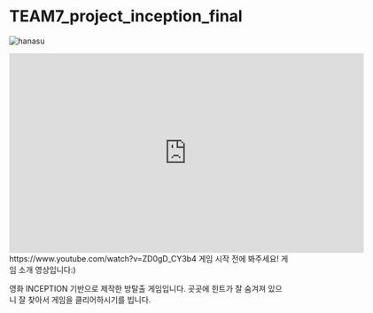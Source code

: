 # TEAM7_project_inception_final
![hanasu](https://user-images.githubusercontent.com/62981406/84929254-86f1bc00-b10a-11ea-8bc8-c1223cfe1684.png)
<iframe width="640" height="360" src="https://www.youtube.com/watch?v=ZD0gD_CY3b4" frameborder="0" gesture="media" allowfullscreen=""></iframe>
https://www.youtube.com/watch?v=ZD0gD_CY3b4
게임 시작 전에 봐주세요! 게임 소개 영상입니다:)

영화 INCEPTION 기반으로 제작한 방탈출 게임입니다.
곳곳에 힌트가 잘 숨겨져 있으니 잘 찾아서 게임을 클리어하시기를 빕니다.
